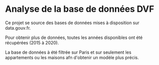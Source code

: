 # Analyse de la base de données DVF

Ce projet se source des bases de données mises à disposition sur data.gouv.fr.

Pour obtenir plus de données, toutes les années disponibles ont été récupérées (2015 à 2020).

La base de données à été filtrée sur Paris et sur seulement les appartements ou les maisons afn d'obtenir un modèle plus précis.


